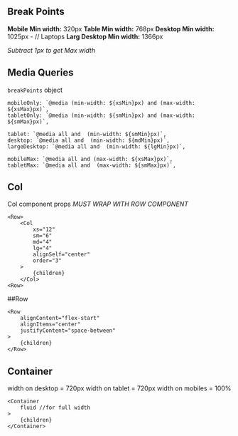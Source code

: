 ## Break Points
**Mobile Min width:** 320px
**Table Min width:** 768px
**Desktop Min width:** 1025px  - // Laptops
**Larg Desktop Min width:** 1366px

*Subtract 1px to get Max width*

## Media Queries
`breakPoints` object
```
mobileOnly: `@media (min-width: ${xsMin}px) and (max-width: ${xsMax}px)`,
tabletOnly: `@media (min-width: ${smMin}px) and (max-width: ${smMax}px)`,

tablet: `@media all and  (min-width: ${smMin}px)`,
desktop: `@media all and  (min-width: ${mdMin}px)`,
largeDesktop: `@media all and  (min-width: ${lgMin}px)`,

mobileMax: `@media all and (max-width: ${xsMax}px)`,
tabletMax: `@media all and  (max-width: ${smMax}px)`,
```
## Col
Col component props *MUST WRAP WITH ROW COMPONENT*
```
<Row>
    <Col
        xs="12"
        sm="6" 
        md="4" 
        lg="4" 
        alignSelf="center" 
        order="3"
    >
        {children}
    </Col>
<Row>
```

##Row

```
<Row
    alignContent="flex-start"
    alignItems="center"
    justifyContent="space-between"
>
    {children}
</Row>
```

## Container
width on desktop = 720px
width on tablet = 720px
width on mobiles = 100%
```
<Container
    fluid //for full width
>
    {children}
</Container>
```